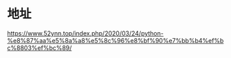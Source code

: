 # 地址
https://www.52ynn.top/index.php/2020/03/24/python-%e8%87%aa%e5%8a%a8%e5%8c%96%e8%bf%90%e7%bb%b4%ef%bc%8803%ef%bc%89/
